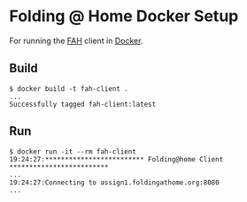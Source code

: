 # Folding @ Home Docker Setup

For running the [FAH](https://foldingathome.org/) client in [Docker](https://www.docker.com/).

## Build

```console
$ docker build -t fah-client .
...
Successfully tagged fah-client:latest
```

## Run

```console
$ docker run -it --rm fah-client
19:24:27:************************* Folding@home Client *************************
...
19:24:27:Connecting to assign1.foldingathome.org:8080
...
```
